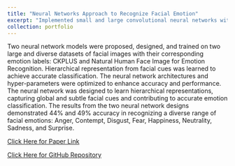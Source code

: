 ```yaml
---
title: "Neural Networks Approach to Recognize Facial Emotion"
excerpt: "Implemented small and large convolutional neural networks within MATLAB to detect eight different facial emotion labels from CKPLUS dataset.<br/><img src='/images/FacialRecognition.png'>"
collection: portfolio
---
```


Two neural network models were proposed, designed, and trained on two large and diverse datasets of facial images with their corresponding emotion labels: CKPLUS and Natural Human Face Image for Emotion Recognition. Hierarchical representation from facial cues was learned to achieve accurate classification. The neural network architectures and hyper-parameters were optimized to enhance accuracy and performance. The neural network was designed to learn hierarchical representations, capturing global and subtle facial cues and contributing to accurate emotion classification. The results from the two neural network designs demonstrated 44% and 49% accuracy in recognizing a diverse range of facial emotions: Anger, Contempt, Disgust, Fear, Happiness, Neutrality, Sadness, and Surprise.

[Click Here for Paper Link](https://sentheng.github.io/files/Neural_Network_Approach_to_Recognize_Facial_Emotions.pdf)

[Click Here for GitHub Repository](https://github.com/Sentheng/Facial-Emotion-Recognition)
